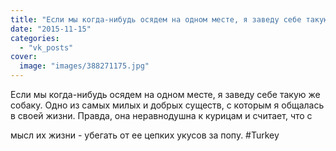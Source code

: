 ```yaml
---
title: "Если мы когда-нибудь осядем на одном месте, я заведу себе такую же собаку. Одно из самых милых и доб..."
date: "2015-11-15"
categories: 
  - "vk_posts"
cover:
  image: "images/388271175.jpg"
---
```


Если мы когда-нибудь осядем на одном месте, я заведу себе такую же собаку. Одно из самых милых и добрых существ, с которым я общалась в своей жизни. Правда, она неравнодушна к курицам и считает, что с

<!--more--> мысл их жизни - убегать от ее цепких укусов за попу. #Turkey
